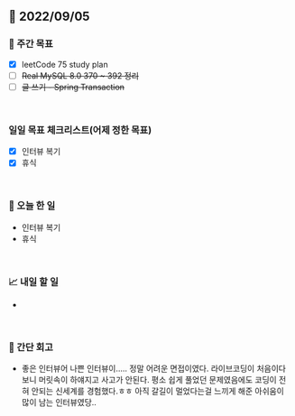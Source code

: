 ## 📅 2022/09/05


### 👏 주간 목표

- [x] leetCode 75 study plan
- [ ] ~~Real MySQL 8.0 370 ~ 392 정리~~
- [ ] ~~글 쓰기 - Spring Transaction~~

<br/>

### 일일 목표 체크리스트(어제 정한 목표)

- [x] 인터뷰 복기
- [x] 휴식

<br/>

### 💯 오늘 한 일

- 인터뷰 복기
- 휴식

<br/>

### 📈 내일 할 일

- 

<br/>

### 🤔 간단 회고

- 좋은 인터뷰어 나쁜 인터뷰이..... 정말 어려운 면접이였다. 라이브코딩이 처음이다보니 머릿속이 하얘지고 사고가 안된다.
평소 쉽게 풀었던 문제였음에도 코딩이 전혀 안되는 신세계를 경험했다.ㅎㅎ 아직 갈길이 멀었다는걸 느끼게 해준 아쉬움이 많이 남는 인터뷰였당..